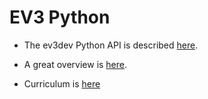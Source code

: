 # EV3 Python

* The ev3dev Python API is described [here](http://python-ev3dev.readthedocs.io/en/latest/).

* A great overview is [here](https://sites.google.com/site/ev3python/).

* Curriculum is [here](https://github.com/Rosebotics/ev3dev-curriculum)
